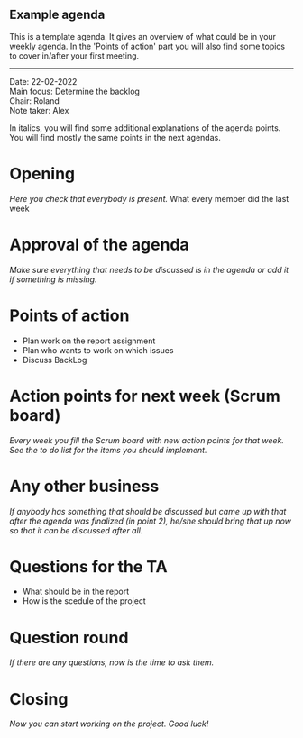 ## Example agenda

This is a template agenda. It gives an overview of what could be in your weekly agenda.
In the 'Points of action' part you will also find some topics to cover in/after your first meeting. 

---

Date:           22-02-2022\
Main focus:     Determine the backlog\
Chair:          Roland\
Note taker:     Alex 

In italics, you will find some additional explanations of the agenda points. You will find mostly the same points in the next agendas.

# Opening
*Here you check that everybody is present.*
What every member did the last week

# Approval of the agenda
*Make sure everything that needs to be discussed is in the agenda or add it if something is missing.*

# Points of action
- Plan work on the report assignment
- Plan who wants to work on which issues
- Discuss BackLog


# Action points for next week (Scrum board)
*Every week you fill the Scrum board with new action points for that week. See the to do list for the items you should implement.*

# Any other business
*If anybody has something that should be discussed but came up with that after the agenda was finalized (in point 2), he/she should bring that up now so that it can be discussed after all.*

# Questions for the TA
- What should be in the report
- How is the scedule of the project

# Question round
*If there are any questions, now is the time to ask them.*

# Closing
*Now you can start working on the project. Good luck!*
